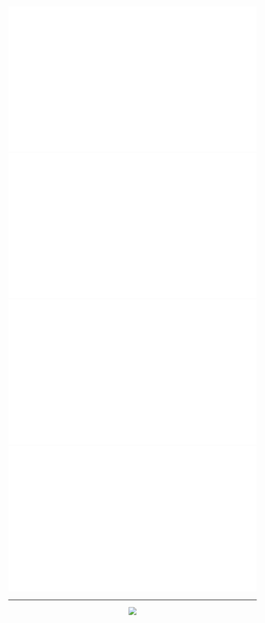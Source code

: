 <div align="center">
    <a href="https://github.com/nytrez/github-stats#gh-dark-mode-only">
        <img src="https://github.com/nytrez/github-stats/blob/master/generated/overview.svg#gh-dark-mode-only" />
        <img src="https://github.com/nytrez/github-stats/blob/master/generated/languages.svg#gh-dark-mode-only" />
    </a>
    <a href="https://github.com/nytrez/github-stats#gh-light-mode-only">
        <img src="https://github.com/nytrez/github-stats/blob/master/generated/overview.svg#gh-dark-mode-only#gh-light-mode-only" />
        <img src="https://github.com/nytrez/github-stats/blob/master/generated/languages.svg#gh-dark-mode-only#gh-light-mode-only" />
    </a>
</div>

---

<div align="center">
    <img src="https://visitcount.itsvg.in/api?id=nytrez&icon=1&color=10" /?
</div>